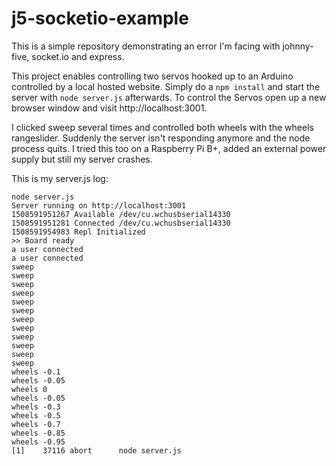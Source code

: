 # j5-socketio-example

This is a simple repository demonstrating an error I'm facing with johnny-five, socket.io and express.

This project enables controlling two servos hooked up to an Arduino controlled by a local hosted website. Simply do a `npm install` and start the server with `node server.js` afterwards. To control the Servos open up a new browser window and visit http://localhost:3001. 

I clicked sweep several times and controlled both wheels with the wheels rangeslider. Suddenly the server isn't responding anymore and the node process quits. I tried this too on a Raspberry Pi B+, added an external power supply but still my server crashes.

This is my server.js log:
```
node server.js
Server running on http://localhost:3001
1508591951267 Available /dev/cu.wchusbserial14330
1508591951281 Connected /dev/cu.wchusbserial14330
1508591954983 Repl Initialized
>> Board ready
a user connected
a user connected
sweep
sweep
sweep
sweep
sweep
sweep
sweep
sweep
sweep
sweep
sweep
sweep
wheels -0.1
wheels -0.05
wheels 0
wheels -0.05
wheels -0.3
wheels -0.5
wheels -0.7
wheels -0.85
wheels -0.95
[1]    37116 abort      node server.js
```
